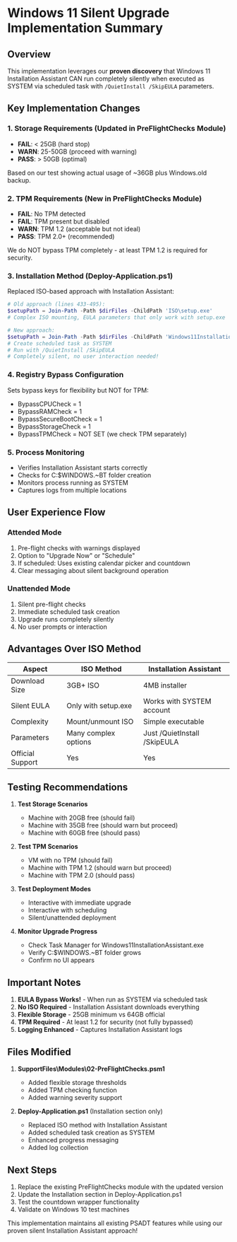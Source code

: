 # Windows 11 Silent Upgrade Implementation Summary

## Overview
This implementation leverages our **proven discovery** that Windows 11 Installation Assistant CAN run completely silently when executed as SYSTEM via scheduled task with `/QuietInstall /SkipEULA` parameters.

## Key Implementation Changes

### 1. Storage Requirements (Updated in PreFlightChecks Module)
- **FAIL**: < 25GB (hard stop)
- **WARN**: 25-50GB (proceed with warning)  
- **PASS**: > 50GB (optimal)

Based on our test showing actual usage of ~36GB plus Windows.old backup.

### 2. TPM Requirements (New in PreFlightChecks Module)
- **FAIL**: No TPM detected
- **FAIL**: TPM present but disabled
- **WARN**: TPM 1.2 (acceptable but not ideal)
- **PASS**: TPM 2.0+ (recommended)

We do NOT bypass TPM completely - at least TPM 1.2 is required for security.

### 3. Installation Method (Deploy-Application.ps1)
Replaced ISO-based approach with Installation Assistant:

```powershell
# Old approach (lines 433-495):
$setupPath = Join-Path -Path $dirFiles -ChildPath 'ISO\setup.exe'
# Complex ISO mounting, EULA parameters that only work with setup.exe

# New approach:
$setupPath = Join-Path -Path $dirFiles -ChildPath 'Windows11InstallationAssistant.exe'
# Create scheduled task as SYSTEM
# Run with /QuietInstall /SkipEULA
# Completely silent, no user interaction needed!
```

### 4. Registry Bypass Configuration
Sets bypass keys for flexibility but NOT for TPM:
- BypassCPUCheck = 1
- BypassRAMCheck = 1  
- BypassSecureBootCheck = 1
- BypassStorageCheck = 1
- BypassTPMCheck = NOT SET (we check TPM separately)

### 5. Process Monitoring
- Verifies Installation Assistant starts correctly
- Checks for C:\$WINDOWS.~BT folder creation
- Monitors process running as SYSTEM
- Captures logs from multiple locations

## User Experience Flow

### Attended Mode
1. Pre-flight checks with warnings displayed
2. Option to "Upgrade Now" or "Schedule"
3. If scheduled: Uses existing calendar picker and countdown
4. Clear messaging about silent background operation

### Unattended Mode  
1. Silent pre-flight checks
2. Immediate scheduled task creation
3. Upgrade runs completely silently
4. No user prompts or interaction

## Advantages Over ISO Method

| Aspect | ISO Method | Installation Assistant |
|--------|------------|----------------------|
| Download Size | 3GB+ ISO | 4MB installer |
| Silent EULA | Only with setup.exe | Works with SYSTEM account |
| Complexity | Mount/unmount ISO | Simple executable |
| Parameters | Many complex options | Just /QuietInstall /SkipEULA |
| Official Support | Yes | Yes |

## Testing Recommendations

1. **Test Storage Scenarios**
   - Machine with 20GB free (should fail)
   - Machine with 35GB free (should warn but proceed)
   - Machine with 60GB free (should pass)

2. **Test TPM Scenarios**
   - VM with no TPM (should fail)
   - Machine with TPM 1.2 (should warn but proceed)
   - Machine with TPM 2.0 (should pass)

3. **Test Deployment Modes**
   - Interactive with immediate upgrade
   - Interactive with scheduling
   - Silent/unattended deployment

4. **Monitor Upgrade Progress**
   - Check Task Manager for Windows11InstallationAssistant.exe
   - Verify C:\$WINDOWS.~BT folder grows
   - Confirm no UI appears

## Important Notes

1. **EULA Bypass Works!** - When run as SYSTEM via scheduled task
2. **No ISO Required** - Installation Assistant downloads everything
3. **Flexible Storage** - 25GB minimum vs 64GB official
4. **TPM Required** - At least 1.2 for security (not fully bypassed)
5. **Logging Enhanced** - Captures Installation Assistant logs

## Files Modified

1. **SupportFiles\Modules\02-PreFlightChecks.psm1**
   - Added flexible storage thresholds
   - Added TPM checking function
   - Added warning severity support

2. **Deploy-Application.ps1** (Installation section only)
   - Replaced ISO method with Installation Assistant
   - Added scheduled task creation as SYSTEM
   - Enhanced progress messaging
   - Added log collection

## Next Steps

1. Replace the existing PreFlightChecks module with the updated version
2. Update the Installation section in Deploy-Application.ps1
3. Test the countdown wrapper functionality
4. Validate on Windows 10 test machines

This implementation maintains all existing PSADT features while using our proven silent Installation Assistant approach!